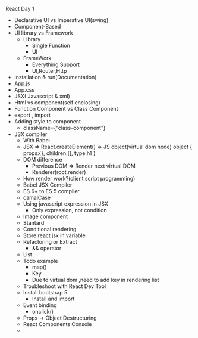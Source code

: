 React Day 1

- Declarative UI vs Imperative UI(swing)
- Component-Based
- UI library vs Framework
  - Library
    - Single Function
    - UI
  - FrameWork
    - Everything Support
    - UI,Router,Http
- Installation & run(Documentation)
- App.js
- App.css
- JSX( Javascript & xml)
- Html vs component(self enclosing)
- Function Component vs Class Component
- export , import
- Adding style to component
  - className={“class-component”}
- JSX compiler
  - With Babel
  - JSX => React.createElement() => JS object(virtual dom node)
    object
    {
    props:{},
    children:[],
    type:h1
    }
  - DOM difference
    - Previous DOM => Render next virtual DOM
    - Renderer(root.render)
  - How render work?(client script programming)
  - Babel JSX Compiler
  - ES 6+ to ES 5 compiler
  - camalCase
  - Using javascript expression in JSX
    - Only expression, not condition
  - Image component
  - Stantard
  - Conditional rendering
  - Store react jsx in variable
  - Refactoring or Extract
    - && operator
  - List
  - Todo example
    - map()
    - Key
    - Due to virtual dom ,need to add key in rendering list
  - Troubleshoot with React Dev Tool
  - Install bootstrap 5
    - Install and import
  - Event binding
    - onclick()
  - Props -> Object Destructuring
  - React Components Console
  -
